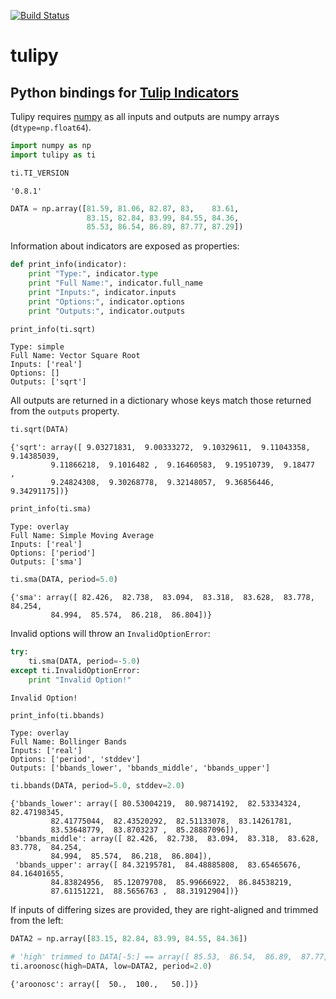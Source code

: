 [![Build Status](https://travis-ci.org/cirla/tulipy.svg?branch=master)](https://travis-ci.org/cirla/tulipy)

# tulipy

## Python bindings for [Tulip Indicators](https://tulipindicators.org/)

Tulipy requires [numpy](http://www.numpy.org/) as all inputs and outputs are numpy arrays (`dtype=np.float64`).


```python
import numpy as np
import tulipy as ti
```


```python
ti.TI_VERSION
```




    '0.8.1'




```python
DATA = np.array([81.59, 81.06, 82.87, 83,    83.61,
                 83.15, 82.84, 83.99, 84.55, 84.36,
                 85.53, 86.54, 86.89, 87.77, 87.29])
```

Information about indicators are exposed as properties:


```python
def print_info(indicator):
    print "Type:", indicator.type
    print "Full Name:", indicator.full_name
    print "Inputs:", indicator.inputs
    print "Options:", indicator.options
    print "Outputs:", indicator.outputs
```


```python
print_info(ti.sqrt)
```

    Type: simple
    Full Name: Vector Square Root
    Inputs: ['real']
    Options: []
    Outputs: ['sqrt']


All outputs are returned in a dictionary whose keys match those returned from the `outputs` property.


```python
ti.sqrt(DATA)
```




    {'sqrt': array([ 9.03271831,  9.00333272,  9.10329611,  9.11043358,  9.14385039,
             9.11866218,  9.1016482 ,  9.16460583,  9.19510739,  9.18477   ,
             9.24824308,  9.30268778,  9.32148057,  9.36856446,  9.34291175])}




```python
print_info(ti.sma)
```

    Type: overlay
    Full Name: Simple Moving Average
    Inputs: ['real']
    Options: ['period']
    Outputs: ['sma']



```python
ti.sma(DATA, period=5.0)
```




    {'sma': array([ 82.426,  82.738,  83.094,  83.318,  83.628,  83.778,  84.254,
             84.994,  85.574,  86.218,  86.804])}



Invalid options will throw an `InvalidOptionError`:


```python
try:
    ti.sma(DATA, period=-5.0)
except ti.InvalidOptionError:
    print "Invalid Option!"
```

    Invalid Option!



```python
print_info(ti.bbands)
```

    Type: overlay
    Full Name: Bollinger Bands
    Inputs: ['real']
    Options: ['period', 'stddev']
    Outputs: ['bbands_lower', 'bbands_middle', 'bbands_upper']



```python
ti.bbands(DATA, period=5.0, stddev=2.0)
```




    {'bbands_lower': array([ 80.53004219,  80.98714192,  82.53334324,  82.47198345,
             82.41775044,  82.43520292,  82.51133078,  83.14261781,
             83.53648779,  83.8703237 ,  85.28887096]),
     'bbands_middle': array([ 82.426,  82.738,  83.094,  83.318,  83.628,  83.778,  84.254,
             84.994,  85.574,  86.218,  86.804]),
     'bbands_upper': array([ 84.32195781,  84.48885808,  83.65465676,  84.16401655,
             84.83824956,  85.12079708,  85.99666922,  86.84538219,
             87.61151221,  88.5656763 ,  88.31912904])}



If inputs of differing sizes are provided, they are right-aligned and trimmed from the left:


```python
DATA2 = np.array([83.15, 82.84, 83.99, 84.55, 84.36])
```


```python
# 'high' trimmed to DATA[-5:] == array([ 85.53,  86.54,  86.89,  87.77,  87.29])
ti.aroonosc(high=DATA, low=DATA2, period=2.0)
```




    {'aroonosc': array([  50.,  100.,   50.])}




```python

```
